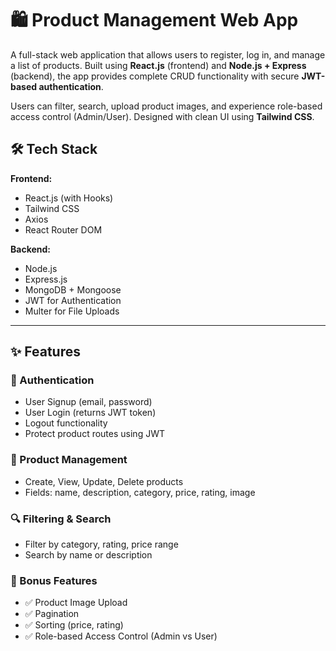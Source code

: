 # 🛍️ Product Management Web App

A full-stack web application that allows users to register, log in, and manage a list of products. Built using **React.js** (frontend) and **Node.js + Express** (backend), the app provides complete CRUD functionality with secure **JWT-based authentication**.

Users can filter, search, upload product images, and experience role-based access control (Admin/User). Designed with clean UI using **Tailwind CSS**.

## 🛠️ Tech Stack

**Frontend:**
- React.js (with Hooks)
- Tailwind CSS
- Axios
- React Router DOM

**Backend:**
- Node.js
- Express.js
- MongoDB + Mongoose
- JWT for Authentication
- Multer for File Uploads

---

## ✨ Features

### 🔐 Authentication
- User Signup (email, password)
- User Login (returns JWT token)
- Logout functionality
- Protect product routes using JWT

### 🧾 Product Management
- Create, View, Update, Delete products
- Fields: name, description, category, price, rating, image

### 🔍 Filtering & Search
- Filter by category, rating, price range
- Search by name or description

### 🚀 Bonus Features
- ✅ Product Image Upload
- ✅ Pagination
- ✅ Sorting (price, rating)
- ✅ Role-based Access Control (Admin vs User)



